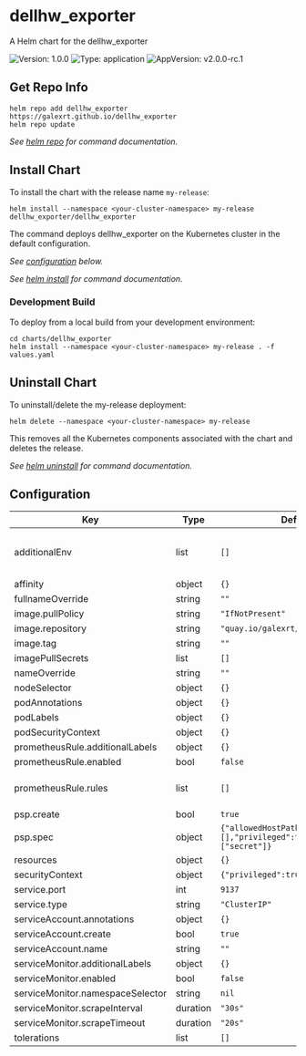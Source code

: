 # dellhw_exporter

A Helm chart for the dellhw_exporter

![Version: 1.0.0](https://img.shields.io/badge/Version-1.0.0-informational?style=flat-square) ![Type: application](https://img.shields.io/badge/Type-application-informational?style=flat-square) ![AppVersion: v2.0.0-rc.1](https://img.shields.io/badge/AppVersion-v2.0.0--rc.1-informational?style=flat-square)

## Get Repo Info

```console
helm repo add dellhw_exporter https://galexrt.github.io/dellhw_exporter
helm repo update
```

_See [helm repo](https://helm.sh/docs/helm/helm_repo/) for command documentation._

## Install Chart

To install the chart with the release name `my-release`:

```console
helm install --namespace <your-cluster-namespace> my-release dellhw_exporter/dellhw_exporter
```

The command deploys dellhw_exporter on the Kubernetes cluster in the default configuration.

_See [configuration](#configuration) below._

_See [helm install](https://helm.sh/docs/helm/helm_install/) for command documentation._

### Development Build

To deploy from a local build from your development environment:

```console
cd charts/dellhw_exporter
helm install --namespace <your-cluster-namespace> my-release . -f values.yaml
```

## Uninstall Chart

To uninstall/delete the my-release deployment:

```console
helm delete --namespace <your-cluster-namespace> my-release
```

This removes all the Kubernetes components associated with the chart and deletes the release.

_See [helm uninstall](https://helm.sh/docs/helm/helm_uninstall/) for command documentation._

## Configuration

| Key | Type | Default | Description |
|-----|------|---------|-------------|
| additionalEnv | list | `[]` | Additional environments to be added to the dellhw_exporter container, use this to configure the exporter (see https://github.com/galexrt/dellhw_exporter/blob/main/docs/configuration.md#environment-variables) |
| affinity | object | `{}` | Affinity for the DaemonSet |
| fullnameOverride | string | `""` | Override fully-qualified app name |
| image.pullPolicy | string | `"IfNotPresent"` | Override the `imagePullPolicy` |
| image.repository | string | `"quay.io/galexrt/dellhw_exporter"` | Image repository |
| image.tag | string | `""` | Overrides the image tag whose default is the chart appVersion. |
| imagePullSecrets | list | `[]` | ImagePullSecrets to add to the DaemonSet |
| nameOverride | string | `""` | Override chart name |
| nodeSelector | object | `{}` | NodeSelector for the DaemonSet |
| podAnnotations | object | `{}` | Annotations to add to the Pods created by the DaemonSet |
| podLabels | object | `{}` | Additional labels to add to the Pods created by the DaemonSet |
| podSecurityContext | object | `{}` | Kubernetes PodSecurityContext for the Pods |
| prometheusRule.additionalLabels | object | `{}` | Additional Labels for the PrometheusRule object |
| prometheusRule.enabled | bool | `false` | Specifies whether a prometheus-operator PrometheusRule should be created |
| prometheusRule.rules | list | `[]` | Checkout the https://github.com/galexrt/dellhw_exporter/blob/main/contrib/monitoring/prometheus-alerts/prometheus-alerts.yml for example alerts |
| psp.create | bool | `true` | Specifies whether a PodSecurityPolicy (PSP) should be created |
| psp.spec | object | `{"allowedHostPaths":[],"privileged":true,"volumes":["secret"]}` | PodSecurityPolicy spec |
| resources | object | `{}` | Resources for the dellhw_exporter container |
| securityContext | object | `{"privileged":true}` | SecurityContext for the container |
| service.port | int | `9137` | Service port |
| service.type | string | `"ClusterIP"` | Service type |
| serviceAccount.annotations | object | `{}` | Annotations to add to the service account |
| serviceAccount.create | bool | `true` | Specifies whether a service account should be created |
| serviceAccount.name | string | `""` | The name of the service account to use. |
| serviceMonitor.additionalLabels | object | `{}` | Additional Labels for the ServiceMonitor object |
| serviceMonitor.enabled | bool | `false` | Specifies whether a prometheus-operator ServiceMonitor should be created |
| serviceMonitor.namespaceSelector | string | `nil` | ServiceMonitor namespace selector (check the comments below for examples) |
| serviceMonitor.scrapeInterval | duration | `"30s"` | Interval at which metrics should be scraped |
| serviceMonitor.scrapeTimeout | duration | `"20s"` | Timeout for scraping |
| tolerations | list | `[]` | Tolerations for the DaemonSet |
